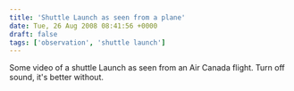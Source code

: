 ```yaml
---
title: 'Shuttle Launch as seen from a plane'
date: Tue, 26 Aug 2008 08:41:56 +0000
draft: false
tags: ['observation', 'shuttle launch']
---
```


 Some video of a shuttle Launch as seen from an Air Canada flight. Turn off sound, it's better without.